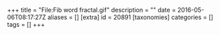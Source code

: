 +++
title = "File:Fib word fractal.gif"
description = ""
date = 2016-05-06T08:17:27Z
aliases = []
[extra]
id = 20891
[taxonomies]
categories = []
tags = []
+++


